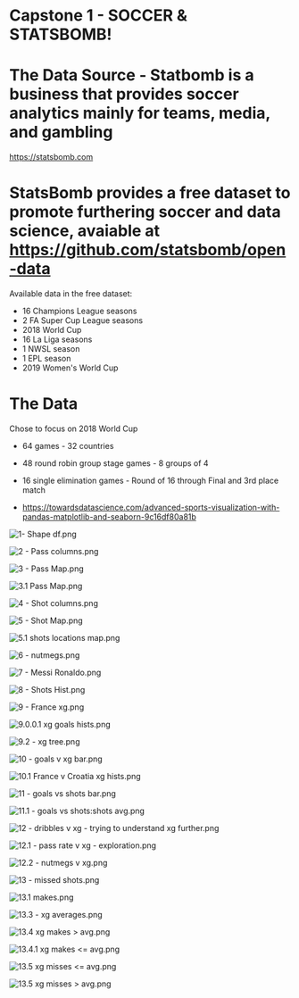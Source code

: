 # Capstone 1 - SOCCER & STATSBOMB!

# The Data Source - Statbomb is a business that provides soccer analytics mainly for teams, media, and gambling
https://statsbomb.com

# StatsBomb provides a free dataset to promote furthering soccer and data science, avaiable at https://github.com/statsbomb/open-data

Available data in the free dataset:
* 16 Champions League seasons
* 2 FA Super Cup League seasons
* 2018 World Cup
* 16 La Liga seasons
* 1 NWSL season
* 1 EPL season
* 2019 Women's World Cup

# The Data

Chose to focus on 2018 World Cup
* 64 games - 32 countries
* 48 round robin group stage games - 8 groups of 4
* 16 single elimination games - Round of 16 through Final and 3rd place match

* https://towardsdatascience.com/advanced-sports-visualization-with-pandas-matplotlib-and-seaborn-9c16df80a81b

![1- Shape df.png](https://github.com/jeromekirkpatrick/capstone_1/blob/main/1%20-%20Shape%20df.png)

![2 - Pass columns.png](https://github.com/jeromekirkpatrick/capstone_1/blob/main/2%20-%20Pass%20columns.png)

![3 - Pass Map.png](https://github.com/jeromekirkpatrick/capstone_1/blob/main/3%20-%20Pass%20Map.png)

![3.1 Pass Map.png](https://github.com/jeromekirkpatrick/capstone_1/blob/main/3.1%20Pass%20Map.png)

![4 - Shot columns.png](https://github.com/jeromekirkpatrick/capstone_1/blob/main/4%20-%20Shot%20columns.png)

![5 - Shot Map.png](https://github.com/jeromekirkpatrick/capstone_1/blob/main/5%20-%20Shot%20Map.png)

![5.1 shots locations map.png](https://github.com/jeromekirkpatrick/capstone_1/blob/main/5.1%20shots%20locations%20map.png)

![6 - nutmegs.png](https://github.com/jeromekirkpatrick/capstone_1/blob/main/6%20-%20nutmegs.png)

![7 - Messi Ronaldo.png](https://github.com/jeromekirkpatrick/capstone_1/blob/main/7%20-%20Messi%20Ronaldo.png)

![8 - Shots Hist.png](https://github.com/jeromekirkpatrick/capstone_1/blob/main/8%20-%20Shots%20Hist.png)

![9 - France xg.png](https://github.com/jeromekirkpatrick/capstone_1/blob/main/9%20-%20France%20xg.png)

![9.0.0.1 xg goals hists.png](https://github.com/jeromekirkpatrick/capstone_1/blob/main/9.0.0.1%20xg%20goals%20hists.png)

![9.2 - xg tree.png](https://github.com/jeromekirkpatrick/capstone_1/blob/main/9.2%20-%20xg%20tree.png)

![10 - goals v xg bar.png](https://github.com/jeromekirkpatrick/capstone_1/blob/main/10%20-%20goals%20v%20xg%20bar.png)

![10.1 France v Croatia xg hists.png](https://github.com/jeromekirkpatrick/capstone_1/blob/main/10.1%20France%20v%20Croatia%20xg%20hists.png)

![11 - goals vs shots bar.png](https://github.com/jeromekirkpatrick/capstone_1/blob/main/11%20-%20goals%20vs%20shots%20bar.png)

![11.1 - goals vs shots:shots avg.png](https://github.com/jeromekirkpatrick/capstone_1/blob/main/11.1%20-%20goals%20vs%20shots:shots%20avg.png)

![12 - dribbles v xg - trying to understand xg further.png](https://github.com/jeromekirkpatrick/capstone_1/blob/main/12%20-%20dribbles%20v%20xg%20-%20trying%20to%20understand%20xg%20further.png)

![12.1 - pass rate v xg - exploration.png](https://github.com/jeromekirkpatrick/capstone_1/blob/main/12.1%20%20-%20pass%20rate%20v%20xg%20-%20exploration.png)

![12.2 - nutmegs v xg.png](https://github.com/jeromekirkpatrick/capstone_1/blob/main/12.2%20-%20nutmegs%20v%20xg.png)

![13 - missed shots.png](https://github.com/jeromekirkpatrick/capstone_1/blob/main/13%20-%20missed%20shots.png)

![13.1 makes.png](https://github.com/jeromekirkpatrick/capstone_1/blob/main/13.1%20makes.png)

![13.3 - xg averages.png](https://github.com/jeromekirkpatrick/capstone_1/blob/main/13.3%20-%20xg%20averages.png)

![13.4 xg makes > avg.png](https://github.com/jeromekirkpatrick/capstone_1/blob/main/13.4%20xg%20makes%20%3E%20avg.png)

![13.4.1 xg makes <= avg.png](https://github.com/jeromekirkpatrick/capstone_1/blob/main/13.4.1%20xg%20makes%20%3C%3D%20avg.png)

![13.5 xg misses <= avg.png](https://github.com/jeromekirkpatrick/capstone_1/blob/main/13.5%20xg%20misses%20%3C%3D%20avg.png)

![13.5 xg misses > avg.png](https://github.com/jeromekirkpatrick/capstone_1/blob/main/13.5%20xg%20misses%20%3E%20avg.png)







































